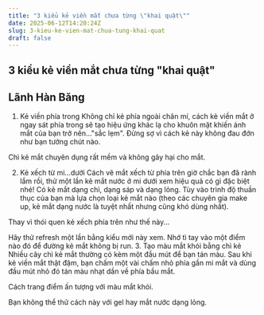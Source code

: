 ```yaml
---
title: "3 kiểu kẻ viền mắt chưa từng \"khai quật\""
date: 2025-06-12T14:20:24Z
slug: 3-kieu-ke-vien-mat-chua-tung-khai-quat
draft: false
---
```


## 3 kiểu kẻ viền mắt chưa từng "khai quật"

## Lãnh Hàn Băng

1. Kẻ viền phía trong
Không chỉ kẻ phía ngoài chân mí, cách kẻ viền mắt ở ngay sát phía trong sẽ tạo hiệu ứng khác lạ cho khuôn mặt khiến ánh mắt của bạn trở nên..."sắc lẹm". Đừng sợ vì cách kẻ này không đau đớn như bạn tưởng chút nào.

Chì kẻ mắt chuyên dụng rất mềm và không gây hại cho mắt.

2. Kẻ xếch từ mi...dưới
Cách vẽ mắt xếch từ phía trên giờ chắc bạn đã rành lắm rồi, thử một lần kẻ mắt nước ở mi dưới xem hiệu quả có gì đặc biệt nhé! Có kẻ mắt dạng chì, dạng sáp và dạng lỏng. Tùy vào trình độ thuần thục của bạn mà lựa chọn loại kẻ mắt nào (theo các chuyên gia make up, kẻ mắt dạng nước là tuyệt nhất nhưng cũng khó dùng nhất).

Thay vì thói quen kẻ xếch phía trên như thế này...

Hãy thử refresh một lần bằng kiểu mới này xem. Nhớ tì tay vào một điểm nào đó để đường kẻ mắt không bị run.
3. Tạo màu mắt khói bằng chì kẻ
Nhiều cây chì kẻ mắt thường có kèm một đầu mút để bạn tán màu. Sau khi kẻ viền mắt thật đậm, bạn chấm một vài chấm nhỏ phía gần mi mắt và dùng đầu mút nhỏ đó tán màu nhạt dần về phía bầu mắt.

Cách trang điểm ấn tượng với màu mắt khói.

Bạn không thể thử cách này với gel hay mắt nước dạng lỏng.